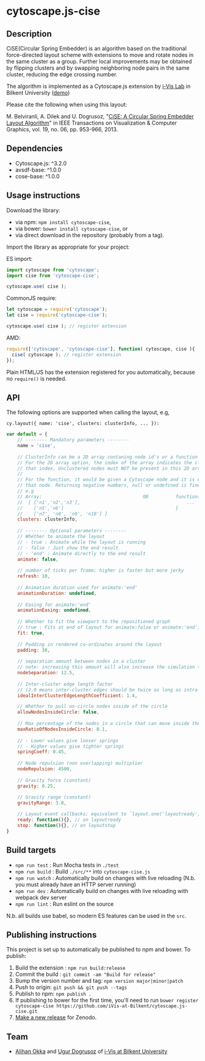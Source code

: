 cytoscape.js-cise
================================================================================


## Description

CiSE(Circular Spring Embedder) is an algorithm based on the traditional force-directed layout scheme with extensions to move and rotate nodes in the same cluster as a group. Further local improvements may be obtained by flipping clusters and by swapping neighboring node pairs in the same cluster, reducing the edge crossing number.

The algorithm is implemented as a Cytoscape.js extension by [i-Vis Lab](http://cs.bilkent.edu.tr/~ivis/) in Bilkent University ([demo](https://raw.githack.com/iVis-at-Bilkent/cytoscape.js-cise/develop/demo.html))

Please cite the following when using this layout:

M. Belviranli, A. Dilek and U. Dogrusoz, "[CiSE: A Circular Spring Embedder Layout Algorithm](https://dlnext.acm.org/doi/abs/10.1109/TVCG.2012.178)" in IEEE Transactions on Visualization & Computer Graphics, vol. 19, no. 06, pp. 953-966, 2013.

## Dependencies

 * Cytoscape.js: ^3.2.0
 * avsdf-base: ^1.0.0
 * cose-base: ^1.0.0

## Usage instructions

Download the library:
 * via npm: `npm install cytoscape-cise`,
 * via bower: `bower install cytoscape-cise`, or
 * via direct download in the repository (probably from a tag).

Import the library as appropriate for your project:

ES import:

```js
import cytoscape from 'cytoscape';
import cise from 'cytoscape-cise';

cytoscape.use( cise );
```

CommonJS require:

```js
let cytoscape = require('cytoscape');
let cise = require('cytoscape-cise');

cytoscape.use( cise ); // register extension
```

AMD:

```js
require(['cytoscape', 'cytoscape-cise'], function( cytoscape, cise ){
  cise( cytoscape ); // register extension
});
```

Plain HTML/JS has the extension registered for you automatically, because no `require()` is needed.


## API

The following options are supported when calling the layout, e.g,
 
`cy.layout({ name: 'cise', clusters: clusterInfo, ... }):`

```js
var default = {
    // -------- Mandatory parameters --------
    name = 'cise',
    
    // ClusterInfo can be a 2D array contaning node id's or a function that returns cluster ids. 
    // For the 2D array option, the index of the array indicates the cluster ID for all elements in the collection at 
    // that index. Unclustered nodes must NOT be present in this 2D array of clusters.
    // 
    // For the function, it would be given a Cytoscape node and it is expected to return a cluster id corresponding to 
    // that node. Returning negative numbers, null or undefined is fine for unclustered nodes.  
    // e.g
    // Array:                                     OR          function(node){
    //  [ ['n1','n2','n3'],                                       ...
    //    ['n5','n6']                                         }
    //    ['n7', 'n8', 'n9', 'n10'] ]                         
    clusters: clusterInfo,
    
    // -------- Optional parameters --------
    // Whether to animate the layout
    // - true : Animate while the layout is running
    // - false : Just show the end result
    // - 'end' : Animate directly to the end result
    animate: false,
    
    // number of ticks per frame; higher is faster but more jerky
    refresh: 10, 
    
    // Animation duration used for animate:'end'
    animationDuration: undefined,
    
    // Easing for animate:'end'
    animationEasing: undefined,
    
    // Whether to fit the viewport to the repositioned graph
    // true : Fits at end of layout for animate:false or animate:'end'; fits on each frame for animate:true
    fit: true,
    
    // Padding in rendered co-ordinates around the layout
    padding: 30,
    
    // separation amount between nodes in a cluster
    // note: increasing this amount will also increase the simulation time 
    nodeSeparation: 12.5,
    
    // Inter-cluster edge length factor 
    // (2.0 means inter-cluster edges should be twice as long as intra-cluster edges)
    idealInterClusterEdgeLengthCoefficient: 1.4,

    // Whether to pull on-circle nodes inside of the circle
    allowNodesInsideCircle: false,
    
    // Max percentage of the nodes in a circle that can move inside the circle
    maxRatioOfNodesInsideCircle: 0.1,
    
    // - Lower values give looser springs
    // - Higher values give tighter springs
    springCoeff: 0.45,
    
    // Node repulsion (non overlapping) multiplier
    nodeRepulsion: 4500,
    
    // Gravity force (constant)
    gravity: 0.25,
    
    // Gravity range (constant)
    gravityRange: 3.8, 

    // Layout event callbacks; equivalent to `layout.one('layoutready', callback)` for example
    ready: function(){}, // on layoutready
    stop: function(){}, // on layoutstop
}
```

## Build targets

* `npm run test` : Run Mocha tests in `./test`
* `npm run build` : Build `./src/**` into `cytoscape-cise.js`
* `npm run watch` : Automatically build on changes with live reloading (N.b. you must already have an HTTP server running)
* `npm run dev` : Automatically build on changes with live reloading with webpack dev server
* `npm run lint` : Run eslint on the source

N.b. all builds use babel, so modern ES features can be used in the `src`.


## Publishing instructions

This project is set up to automatically be published to npm and bower.  To publish:

1. Build the extension : `npm run build:release`
1. Commit the build : `git commit -am "Build for release"`
1. Bump the version number and tag: `npm version major|minor|patch`
1. Push to origin: `git push && git push --tags`
1. Publish to npm: `npm publish .`
1. If publishing to bower for the first time, you'll need to run `bower register cytoscape-cise https://github.com/iVis-at-Bilkent/cytoscape.js-cise.git`
1. [Make a new release](https://github.com/iVis-at-Bilkent/cytoscape.js-cise/releases/new) for Zenodo.

## Team

  * [Alihan Okka](https://github.com/alihanokka) and [Ugur Dogrusoz](https://github.com/ugurdogrusoz) of [i-Vis at Bilkent University](http://www.cs.bilkent.edu.tr/~ivis)
